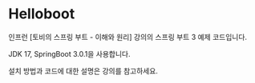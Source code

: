 # Helloboot

인프런 [토비의 스프링 부트 - 이해와 원리] 강의의 스프링 부트 3 예제 코드입니다.

JDK 17, SpringBoot 3.0.1을 사용합니다.

설치 방법과 코드에 대한 설명은 강의를 참고하세요.
